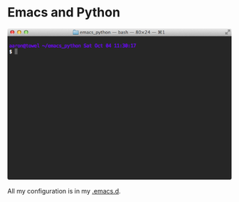 # Emacs and Python

![blank terminal](screenshots/blank_terminal.png)

All my configuration is in my [.emacs.d](https://github.com/ajschumacher/.emacs.d).

